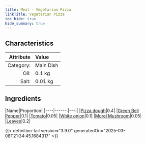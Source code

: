 ```yaml
---
title: Meal - Vegetarian Pizza
linkTitle: Vegetarian Pizza
toc_hide: true
hide_summary: true
---
```

<!-- This is generated by the MarsSim HelpGenertor, do not edit. -->


## Characteristics

| Attribute   | Value |
|--------:|:------|
|Category:|Main Dish|
|Oil:|0.1 kg|
|Salt:|0.01 kg|

## Ingredients

|Name|Proportion|
|----|------:|---:|
|[Pizza dough](/docs/definitions/resource/pizza-dough)|0.4|
|[Green Bell Pepper](/docs/definitions/resource/green-bell-pepper)|0.1|
|[Tomato](/docs/definitions/resource/tomato)|0.05|
|[White onion](/docs/definitions/resource/white-onion)|0.1|
|[Morel Mushroom](/docs/definitions/resource/morel-mushroom)|0.05|
|[Leaves](/docs/definitions/resource/leaves)|0.2|




{{< definition-tail version="3.9.0" generatedOn="2025-03-08T21:34:45.1684317" >}}

